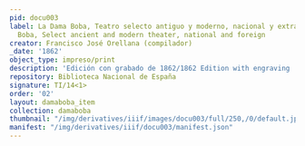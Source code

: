 ```yaml
---
pid: docu003
label: La Dama Boba, Teatro selecto antiguo y moderno, nacional y extranjero/La Dama
  Boba, Select ancient and modern theater, national and foreign
creator: Francisco José Orellana (compilador)
_date: '1862'
object_type: impreso/print
description: 'Edición con grabado de 1862/1862 Edition with engraving '
repository: Biblioteca Nacional de España
signature: TI/14<1>
order: '02'
layout: damaboba_item
collection: damaboba
thumbnail: "/img/derivatives/iiif/images/docu003/full/250,/0/default.jpg"
manifest: "/img/derivatives/iiif/docu003/manifest.json"
---
```

